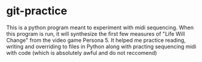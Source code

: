 # git-practice
This is a python program meant to experiment with midi sequencing. 
When this program is run, it will synthesize the first few measures of "Life Will Change" from the video game Persona 5.
It helped me practice reading, writing and overriding to files in Python along with practing sequencing midi with code (which is absolutely awful and do not reccomend)
